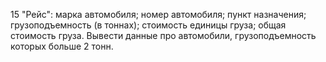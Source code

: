 15 "Рейс": 
марка автомобиля; номер автомобиля; пункт назначения; грузоподъемность (в тоннах); стоимость единицы груза; общая стоимость груза. 
Вывести данные про автомобили, грузоподъемность которых больше 2 тонн.
